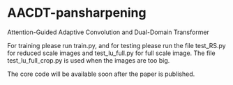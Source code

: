 # AACDT-pansharpening
  Attention-Guided Adaptive Convolution and Dual-Domain Transformer

  For training please run train.py, and for testing please run the file test_RS.py for reduced scale images and test_lu_full.py for full scale image. The file test_lu_full_crop.py is used when the images are too big. 

  The core code will be available soon after the paper is published.


